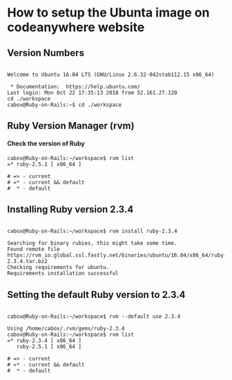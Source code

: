 
# How to setup the Ubunta image on codeanywhere website   

## Version Numbers  
```

Welcome to Ubuntu 16.04 LTS (GNU/Linux 2.6.32-042stab112.15 x86_64)

 * Documentation:  https://help.ubuntu.com/
Last login: Mon Oct 22 17:35:13 2018 from 52.161.27.120
cd ./workspace
cabox@Ruby-on-Rails:~$ cd ./workspace

```
## Ruby Version Manager (rvm)  
#### Check the version of Ruby  
```
cabox@Ruby-on-Rails:~/workspace$ rvm list
=* ruby-2.5.1 [ x86_64 ]

# => - current
# =* - current && default
#  * - default

```  
## Installing Ruby version 2.3.4   

```

cabox@Ruby-on-Rails:~/workspace$ rvm install ruby-2.3.4

Searching for binary rubies, this might take some time.
Found remote file https://rvm_io.global.ssl.fastly.net/binaries/ubuntu/16.04/x86_64/ruby-2.3.4.tar.bz2
Checking requirements for ubuntu.
Requirements installation successful

```
## Setting the default Ruby version to 2.3.4

```

cabox@Ruby-on-Rails:~/workspace$ rvm --default use 2.3.4

Using /home/cabox/.rvm/gems/ruby-2.3.4
cabox@Ruby-on-Rails:~/workspace$ rvm list
=* ruby-2.3.4 [ x86_64 ]
   ruby-2.5.1 [ x86_64 ]

# => - current
# =* - current && default
#  * - default

```   
